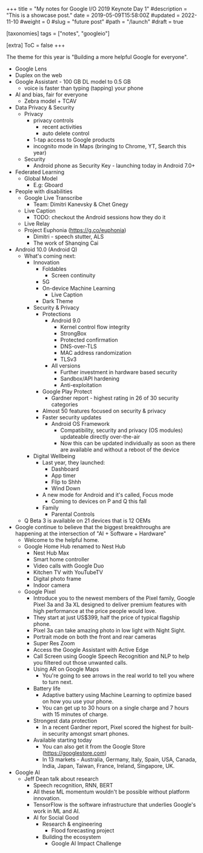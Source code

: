 +++
title = "My notes for Google I/O 2019 Keynote Day 1"
#description = "This is a showcase post."
date = 2019-05-09T15:58:00Z
#updated = 2022-11-10
#weight = 0
#slug = "future post"
#path = "/launch"
#draft = true

[taxonomies]
tags = ["notes", "googleio"]

[extra]
ToC = false
+++

The theme for this year is "Building a more helpful Google for everyone".

- Google Lens
- Duplex on the web
- Google Assistant - 100 GB DL model to 0.5 GB
  - voice is faster than typing (tapping) your phone
- AI and bias, fair for everyone
  - Zebra model + TCAV
- Data Privacy & Security
  - Privacy
    - privacy controls
      - recent activities
      - auto delete control
    - 1-tap access to Google products
    - incognito mode in Maps (bringing to Chrome, YT, Search this year)
  - Security
    - Android phone as Security Key - launching today in Android 7.0+
- Federated Learning
  - Global Model
    - E.g: Gboard
- People with disabilities
  - Google Live Transcribe
    - Team: Dimitri Kanevsky & Chet Gnegy
  - Live Caption
    - TODO: checkout the Android sessions how they do it
  - Live Relay
  - Project Euphonia (https://g.co/euphonia)
    - Dimitri - speech stutter, ALS
    - The work of Shanqing Cai
- Android 10.0 (Android Q)
  - What's coming next:
    - Innovation
      - Foldables
        - Screen continuity
      - 5G
      - On-device Machine Learning
        - Live Caption
      - Dark Theme
    - Security & Privacy
      - Protections
        - Android 9.0
          - Kernel control flow integrity
          - StrongBox
          - Protected confirmation
          - DNS-over-TLS
          - MAC address randomization
          - TLSv3
        - All versions
          - Further investment in hardware based security
          - Sandbox/API hardening
          - Anti-exploitation
      - Google Play Protect
        - Gardner report - highest rating in 26 of 30 security categories
      - Almost 50 features focused on security & privacy
      - Faster security updates
        - Android OS Framework
          - Compatibility, security and privacy (OS modules) updateable directly over-the-air
          - Now this can be updated individually as soon as there are available and without a reboot of the device
    - Digital Wellbeing
      - Last year, they launched:
        - Dashboard
        - App timer
        - Flip to Shhh
        - Wind Down
      - A new mode for Android and it's called, Focus mode
        - Coming to devices on P and Q this fall
      - Family
        - Parental Controls
  - Q Beta 3 is available on 21 devices that is 12 OEMs
- Google continue to believe that the biggest breakthroughs are happening at the intersection of "AI + Software + Hardware"
  - Welcome to the helpful home.
  - Google Home Hub renamed to Nest Hub
    - Nest Hub Max
    - Smart home controller
    - Video calls with Google Duo
    - Kitchen TV with YouTubeTV
    - Digital photo frame
    - Indoor camera
  - Google Pixel
    - Introduce you to the newest members of the Pixel family, Google Pixel 3a and 3a XL designed to deliver premium features with high performance at the price people would love.
    - They start at just US$399, half the price of typical flagship phone.
    - Pixel 3a can take amazing photo in low light with Night Sight.
    - Portrait mode on both the front and rear cameras
    - Super Res Zoom
    - Access the Google Assistant with Active Edge
    - Call Screen using Google Speech Recognition and NLP to help you filtered out those unwanted calls.
    - Using AR on Google Maps
      - You're going to see arrows in the real world to tell you where to turn next.
    - Battery life
      - Adaptive battery using Machine Learning to optimize based on how you use your phone.
      - You can get up to 30 hours on a single charge and 7 hours with 15 minutes of charge.
    - Strongest data protection
      - In a recent Gardner report, Pixel scored the highest for built-in security amongst smart phones.
    - Available starting today
      - You can also get it from the Google Store (https://googlestore.com)
      - In 13 markets - Australia, Germany, Italy, Spain, USA, Canada, India, Japan, Taiwan, France, Ireland, Singapore, UK.
- Google AI
  - Jeff Dean talk about research
    - Speech recognition, RNN, BERT
    - All these ML momentum wouldn't be possible without platform innovation.
    - TensorFlow is the software infrastructure that underlies Google's work in ML and AI.
    - AI for Social Good
      - Research & engineering
        - Flood forecasting project
      - Building the ecosystem
        - Google AI Impact Challenge
